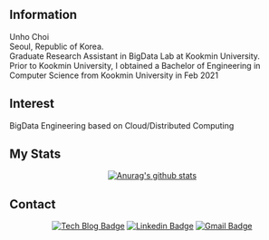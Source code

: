## Information
Unho Choi <br>
Seoul, Republic of Korea. <br>
Graduate Research Assistant in BigData Lab at Kookmin University. <br>
Prior to Kookmin University, I obtained a Bachelor of Engineering in Computer Science from Kookmin University in Feb 2021 <br>

## Interest
BigData Engineering based on Cloud/Distributed Computing <br>

## My Stats
<div align=center>
  
[![Anurag's github stats](https://github-readme-stats.vercel.app/api?username=unhochoi&show_icons&count_private=true&theme=vue-dark)](https://github.com/unhochoi/github-readme-stats)

</div>

## Contact
<div align=center>

[![Tech Blog Badge](http://img.shields.io/badge/-Tec%20blog-1877f2?style=flat-square&logo=amazon&link=https://wooono.tistory.com)](https://wooono.tistory.com) 
[![Linkedin Badge](https://img.shields.io/badge/-LinkedIn-blue?style=flat-square&logo=Linkedin&logoColor=white&link=https://www.linkedin.com/in/unho-choi-9593871b4/)](https://www.linkedin.com/in/unho-choi-9593871b4/) 
[![Gmail Badge](https://img.shields.io/badge/Gmail-d14836?style=flat-square&logo=Gmail&logoColor=white&link=mailto:officialunho@gmail.com)](mailto:officialunho@gmail.com)
	
</div>
